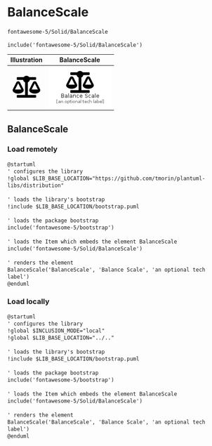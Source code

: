 # BalanceScale


```text
fontawesome-5/Solid/BalanceScale
```

```text
include('fontawesome-5/Solid/BalanceScale')
```



| Illustration | BalanceScale |
| :---: | :---: |
| ![illustration for Illustration](../../fontawesome-5/Solid/BalanceScale.png) | ![illustration for BalanceScale](../../fontawesome-5/Solid/BalanceScale.Local.png) |




## BalanceScale

### Load remotely
```plantuml
@startuml
' configures the library
!global $LIB_BASE_LOCATION="https://github.com/tmorin/plantuml-libs/distribution"

' loads the library's bootstrap
!include $LIB_BASE_LOCATION/bootstrap.puml

' loads the package bootstrap
include('fontawesome-5/bootstrap')

' loads the Item which embeds the element BalanceScale
include('fontawesome-5/Solid/BalanceScale')

' renders the element
BalanceScale('BalanceScale', 'Balance Scale', 'an optional tech label')
@enduml
```

### Load locally
```plantuml
@startuml
' configures the library
!global $INCLUSION_MODE="local"
!global $LIB_BASE_LOCATION="../.."

' loads the library's bootstrap
!include $LIB_BASE_LOCATION/bootstrap.puml

' loads the package bootstrap
include('fontawesome-5/bootstrap')

' loads the Item which embeds the element BalanceScale
include('fontawesome-5/Solid/BalanceScale')

' renders the element
BalanceScale('BalanceScale', 'Balance Scale', 'an optional tech label')
@enduml
```


